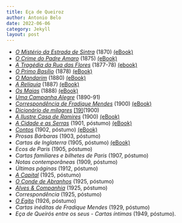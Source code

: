 ```yaml
---
title: Eça de Queiroz
author: Antonio Belo
date: 2022-06-06
category: Jekyll
layout: post
---
```


- *[O Mistério da Estrada de Sintra](https://pt.wikipedia.org/wiki/O_Mist%C3%A9rio_da_Estrada_de_Sintra "O Mistério da Estrada de Sintra")* (1870) [(eBook)](https://www.gutenberg.org/ebooks/20574 "gutenberg:20574")
- *[O Crime do Padre Amaro](https://pt.wikipedia.org/wiki/O_Crime_do_Padre_Amaro "O Crime do Padre Amaro")* (1875) [(eBook)](https://www.gutenberg.org/ebooks/31971 "gutenberg:31971")
- *[A Tragédia da Rua das Flores](https://pt.wikipedia.org/wiki/A_Trag%C3%A9dia_da_Rua_das_Flores "A Tragédia da Rua das Flores")* (1877-78) [(ebook)](http://www.luso-livros.net/Livro/tragedia-da-rua-das-flores/)
- *[O Primo Basílio](https://pt.wikipedia.org/wiki/O_Primo_Bas%C3%ADlio "O Primo Basílio")* (1878) [(eBook)](https://www.gutenberg.org/ebooks/42942 "gutenberg:42942")
- *[O Mandarim](https://pt.wikipedia.org/wiki/O_Mandarim "O Mandarim")* (1880) [(eBook)](https://www.gutenberg.org/ebooks/16384 "gutenberg:16384")
- *[A Relíquia](https://pt.wikipedia.org/wiki/A_Rel%C3%ADquia "A Relíquia")* (1887) [(eBook)](https://www.gutenberg.org/ebooks/17515 "gutenberg:17515")
- *[Os Maias](https://pt.wikipedia.org/wiki/Os_Maias "Os Maias")* (1888) [(eBook)](https://www.gutenberg.org/ebooks/40409 "gutenberg:40409")
- *[Uma Campanha Alegre](https://pt.wikipedia.org/wiki/Uma_Campanha_Alegre "Uma Campanha Alegre")* (1890-91)
- *[Correspondência de Fradique Mendes](https://pt.wikipedia.org/wiki/Correspond%C3%AAncia_de_Fradique_Mendes "Correspondência de Fradique Mendes")* (1900) [(eBook)](https://www.gutenberg.org/ebooks/27637 "gutenberg:27637")
- *[Dicionário de milagres](https://pt.wikipedia.org/w/index.php?title=Dicion%C3%A1rio_de_milagres&action=edit&redlink=1 "Dicionário de milagres (página não existe)")* [[19]](https://pt.wikipedia.org/wiki/E%C3%A7a_de_Queiroz#cite_note-19)(1900)
- *[A Ilustre Casa de Ramires](https://pt.wikipedia.org/wiki/A_Ilustre_Casa_de_Ramires "A Ilustre Casa de Ramires")* (1900) [(eBook)](https://www.gutenberg.org/ebooks/23145 "gutenberg:23145")
- *[A Cidade e as Serras](https://pt.wikipedia.org/wiki/A_Cidade_e_as_Serras "A Cidade e as Serras")* (1901, póstumo) [(eBook)](https://www.gutenberg.org/ebooks/18220 "gutenberg:18220")
- *[Contos](https://pt.wikipedia.org/wiki/Contos_(E%C3%A7a_de_Queir%C3%B3s) "Contos (Eça de Queirós)")* (1902, póstumo) [(eBook)](https://www.gutenberg.org/ebooks/31347 "gutenberg:31347")
- *Prosas Bárbaras* (1903, póstumo)
- *Cartas de Inglaterra* (1905, póstumo) [(eBook)](https://www.gutenberg.org/ebooks/25641 "gutenberg:25641")
- *Ecos de Paris* (1905, póstumo)
- *Cartas familiares e bilhetes de Paris* (1907, póstumo)
- *Notas contemporâneas* (1909, póstumo)
- *Últimas páginas* (1912, póstumo)
- *[A Capital](https://pt.wikipedia.org/wiki/A_Capital_(romance) "A Capital (romance)")* (1925, póstumo)
- *[O Conde de Abranhos](https://pt.wikipedia.org/wiki/O_Conde_de_Abranhos "O Conde de Abranhos")* (1925, póstumo)
- *[Alves & Companhia](https://pt.wikipedia.org/wiki/Alves_%26_Companhia "Alves & Companhia")* (1925, póstumo)
- *Correspondência* (1925, póstumo)
- *[O Egito](https://pt.wikipedia.org/wiki/O_Egito "O Egito")* (1926, póstumo)
- *Cartas inéditas de Fradique Mendes* (1929, póstumo)
- *Eça de Queirós entre os seus - Cartas íntimas* (1949, póstumo).